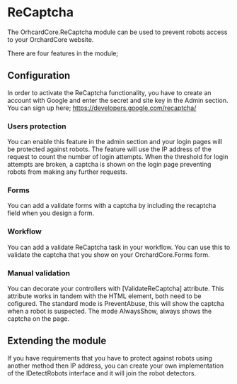 # ReCaptcha

The OrhcardCore.ReCaptcha module can be used to prevent robots access to your OrchardCore website.

There are four features in the module;

## Configuration
In order to activate the ReCaptcha functionality, you have to create an account with Google and enter the secret and site key in the Admin section.
You can sign up here; https://developers.google.com/recaptcha/

### Users protection
You can enable this feature in the admin section and your login pages will be protected against robots.
The feature will use the IP address of the request to count the number of login attempts. 
When the threshold for login attempts are broken, a captcha is shown on the login page preventing robots from making any further requests.

### Forms
You can add a validate forms with a captcha by including the recaptcha field when you design a form.

### Workflow
You can add a validate ReCaptcha task in your workflow.
You can use this to validate the captcha that you show on your OrchardCore.Forms form.

### Manual validation
You can decorate your controllers with [ValidateReCaptcha] attribute.
This attribute works in tandem with the <recaptcha /> HTML element, both need to be cofigured.
The standard mode is PreventAbuse, this will show the captcha when a robot is suspected.
The mode AlwaysShow, always shows the captcha on the page.

## Extending the module
If you have requirements that you have to protect against robots using another method then IP address,
you can create your own implementation of the IDetectRobots interface and it will join the robot detectors.